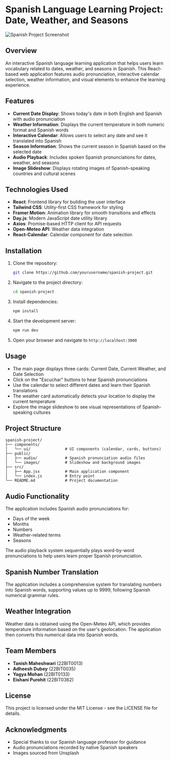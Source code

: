 # Spanish Language Learning Project: Date, Weather, and Seasons

![Spanish Project Screenshot](https://source.unsplash.com/800x400/?spain)

## Overview

An interactive Spanish language learning application that helps users learn vocabulary related to dates, weather, and seasons in Spanish. This React-based web application features audio pronunciation, interactive calendar selection, weather information, and visual elements to enhance the learning experience.

## Features

- **Current Date Display**: Shows today's date in both English and Spanish with audio pronunciation
- **Weather Information**: Displays the current temperature in both numeric format and Spanish words
- **Interactive Calendar**: Allows users to select any date and see it translated into Spanish
- **Season Information**: Shows the current season in Spanish based on the selected date
- **Audio Playback**: Includes spoken Spanish pronunciations for dates, weather, and seasons
- **Image Slideshow**: Displays rotating images of Spanish-speaking countries and cultural scenes

## Technologies Used

- **React**: Frontend library for building the user interface
- **Tailwind CSS**: Utility-first CSS framework for styling
- **Framer Motion**: Animation library for smooth transitions and effects
- **Day.js**: Modern JavaScript date utility library
- **Axios**: Promise-based HTTP client for API requests
- **Open-Meteo API**: Weather data integration
- **React-Calendar**: Calendar component for date selection

## Installation

1. Clone the repository:

   ```bash
   git clone https://github.com/yourusername/spanish-project.git
   ```

2. Navigate to the project directory:

   ```bash
   cd spanish-project
   ```

3. Install dependencies:

   ```bash
   npm install
   ```

4. Start the development server:

   ```bash
   npm run dev
   ```

5. Open your browser and navigate to `http://localhost:3000`

## Usage

- The main page displays three cards: Current Date, Current Weather, and Date Selection
- Click on the "Escuchar" buttons to hear Spanish pronunciations
- Use the calendar to select different dates and learn their Spanish translations
- The weather card automatically detects your location to display the current temperature
- Explore the image slideshow to see visual representations of Spanish-speaking cultures

## Project Structure

```
spanish-project/
├── components/
│   └── ui/               # UI components (calendar, cards, buttons)
├── public/
│   ├── audio/            # Spanish pronunciation audio files
│   └── images/           # Slideshow and background images
├── src/
│   ├── App.jsx           # Main application component
│   └── index.js          # Entry point
└── README.md             # Project documentation
```

## Audio Functionality

The application includes Spanish audio pronunciations for:

- Days of the week
- Months
- Numbers
- Weather-related terms
- Seasons

The audio playback system sequentially plays word-by-word pronunciations to help users learn proper Spanish pronunciation.

## Spanish Number Translation

The application includes a comprehensive system for translating numbers into Spanish words, supporting values up to 9999, following Spanish numerical grammar rules.

## Weather Integration

Weather data is obtained using the Open-Meteo API, which provides temperature information based on the user's geolocation. The application then converts this numerical data into Spanish words.

## Team Members

- **Tanish Maheshwari** (22BIT0013)
- **Adheesh Dubey** (22BIT0035)
- **Yagya Mohan** (22BIT0133)
- **Eishani Purohit** (22BIT0362)

## License

This project is licensed under the MIT License - see the LICENSE file for details.

## Acknowledgments

- Special thanks to our Spanish language professor for guidance
- Audio pronunciations recorded by native Spanish speakers
- Images sourced from Unsplash
